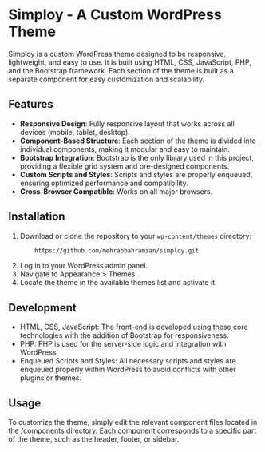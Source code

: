 # Simploy - A Custom WordPress Theme

Simploy is a custom WordPress theme designed to be responsive, lightweight, and easy to use. It is built using HTML, CSS, JavaScript, PHP, and the Bootstrap framework. Each section of the theme is built as a separate component for easy customization and scalability.

## Features

- **Responsive Design**: Fully responsive layout that works across all devices (mobile, tablet, desktop).
- **Component-Based Structure**: Each section of the theme is divided into individual components, making it modular and easy to maintain.
- **Bootstrap Integration**: Bootstrap is the only library used in this project, providing a flexible grid system and pre-designed components.
- **Custom Scripts and Styles**: Scripts and styles are properly enqueued, ensuring optimized performance and compatibility.
- **Cross-Browser Compatible**: Works on all major browsers.

## Installation

1. Download or clone the repository to your `wp-content/themes` directory:
    ```bash
        https://github.com/mehrabbahramian/simploy.git
    ```
2. Log in to your WordPress admin panel.
3. Navigate to Appearance > Themes.
4. Locate the theme in the available themes list and activate it.

## Development

- HTML, CSS, JavaScript: The front-end is developed using these core technologies with the addition of Bootstrap for responsiveness.
- PHP: PHP is used for the server-side logic and integration with WordPress.
- Enqueued Scripts and Styles: All necessary scripts and styles are enqueued properly within WordPress to avoid conflicts with other plugins or themes.

## Usage

To customize the theme, simply edit the relevant component files located in the /components directory. Each component corresponds to a specific part of the theme, such as the header, footer, or sidebar.